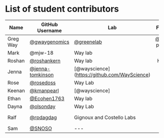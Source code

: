 # List of student contributors

| Name | GitHub Username | Lab | Favorite Food |
| ---- | --------------- | --- | :-----------: |
| Greg Way | [@gwaygenomics](https://github.com/gwaygenomics) | [@greenelab](https://github.com/greenelab) | [@jessicaway](https://github.com/jessicaway)'s pesto gnocchi |
| Mark | @mjw-18 | Way lab | Burgers |
| Roshan | [@roshankern](https://github.com/roshankern) | Way lab | Hash Browns |
| Jenna | [@jenna-tomkinson](https://github.com/jenna-tomkinson) | [@wayscience] (https://github.com/WayScience) | Mac and Cheese |
| Rose | [@rosedoss](https://github.com/rosedoss) | Way Lab | Tacos |
| Keenan | [@kmanpearl](https://github.com/kmanpearl) | [@wayscience] | Breakfast | 
| Ethan | [@Ecohen1763](https://github.com/Ecohen1763) | Way lab | Sushi |
| Dayna | [@olsonday](https://github.com/olsonday) | Way Lab | Soup |
| Ralf | [@rpdagdag](https://github.com/rpdagdag) | Gignoux and Costello Labs | Carapace (IYKYK) |
| Sam | [@SNOSO](https://github.com/SNOSO) | --- | Mangu |
